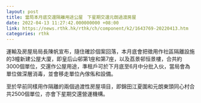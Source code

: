 ```yaml
---
layout: post
title: 當局本月底交還隔離用途公屋　下星期交還元朗過渡房屋
date: 2022-04-13 11:27:42.000000000 +08:00
link: https://news.rthk.hk/rthk/ch/component/k2/1643769-20220413.htm
categories: rthk
---
```


運輸及房屋局局長陳帆宣布，隨住確診個案回落，本月底會把徵用作社區隔離設施的3幢新建公屋大廈，即皇后山邨第1座和第7座，以及荔景邨恒景樓，合共約3000個單位，交還作公屋用途，準租戶可於下月底至6月中分批入伙，當局會為單位做深層消毒，並會移走單位內傢俬和設備。

至於早前同樣用作隔離的兩個過渡性房屋項目，即錦田江夏圍和元朗東頭同心村合共2500個單位，亦會下星期交還營運機構。
